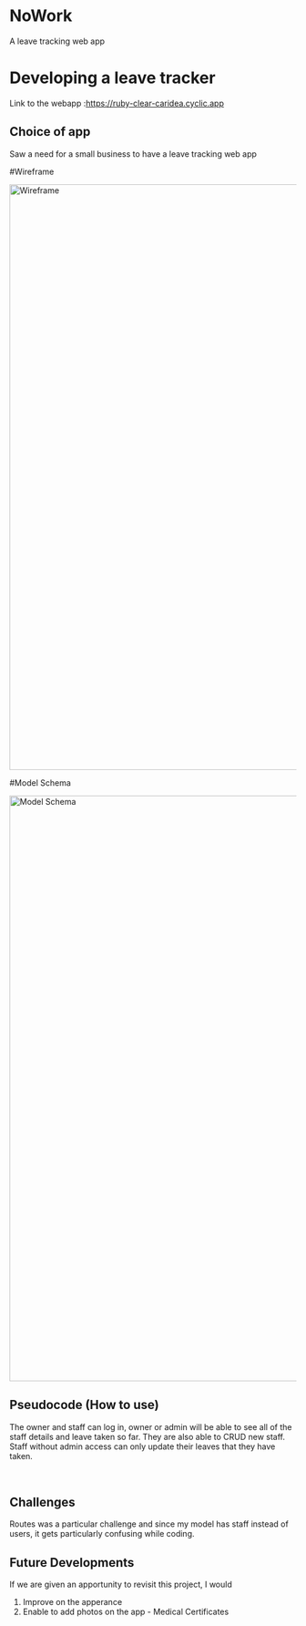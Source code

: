 # NoWork
A leave tracking web app

# Developing a leave tracker
 Link to the webapp :https://ruby-clear-caridea.cyclic.app

## Choice of app
Saw a need for a small business to have a leave tracking web app

#Wireframe

<img width="1028" alt="Wireframe" src="https://user-images.githubusercontent.com/122983127/225801143-8bafa758-4b03-40b4-9485-c87a4adc9aa1.png">

#Model Schema

<img width="1028" alt="Model Schema" src="https://user-images.githubusercontent.com/122983127/225802572-d3f09244-fa84-40d1-987d-0e7a19ac6d60.png">


<br>

## Pseudocode (How to use)

The owner and staff can log in, owner or admin will be able to see all of the staff details and leave taken so far. They are also able to CRUD new staff.
Staff without admin access can only update their leaves that they have taken.

<br>

## Challenges

Routes was a particular challenge and since my model has staff instead of users, it gets particularly confusing while coding.

## Future Developments

If we are given an apportunity to revisit this project, I would

1) Improve on the apperance
2) Enable to add photos on the app - Medical Certificates



